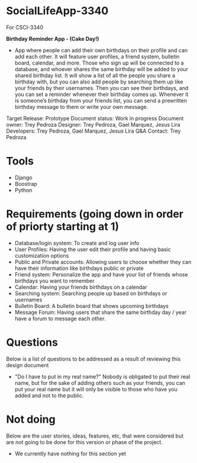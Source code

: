 # SocialLifeApp-3340
For CSCI-3340

**Birthday Reminder App - (Cake Day!)**
-	App where people can add their own birthdays on their profile and can add each other. It will feature user profiles, a friend system, bulletin board, calendar, and more. Those who sign up will be connected to a database, and whoever shares the same birthday will be added to your shared birthday list. It will show a list of all the people you share a birthday with, but you can also add people by searching them up like your friends by their usernames. Then you can see their birthdays, and you can set a reminder whenever their birthday comes up. Whenever it is someone’s birthday from your friends list, you can send a prewritten birthday message to them or write your own message. 

Target Release: Prototype 
Document status: Work in progress 
Document owner: Trey Pedroza 
Designer: Trey Pedroza, Gael Marquez, Jesus Lira 
Developers: Trey Pedroza, Gael Marquez, Jesus Lira 
Q&A Contact: Trey Pedroza 

# Tools
- Django
- Boostrap
- Python

# Requirements (going down in order of priorty starting at 1)
 - Database/login system: To create and log user info
 - User Profiles: Having the user edit their profile and having basic customization options
 - Public and Private accounts: Allowing users to choose whether they can have their information like birthdays public or private
 - Friend system: Personalize the app and have your list of friends whose birthdays you want to remember
 - Calendar: Having your friends birthdays on a calendar
 - Searching system: Searching people up based on birthdays or usernames
 - Bulletin Board: A bulletin board that shows upcoming birthdays
 - Message Forum: Having users that share the same birthday day / year have a forum to message each other.  

# Questions
Below is a list of questions to be addressed as a result of reviewing this design document 
 - "Do I have to put in my real name?"  Nobody is obligated to put their real name, but for the sake of adding others such as your friends, you can put your real name but it will only be visible to those who have you added and not to the public.

# Not doing 
Below are the user stories, ideas, features, etc, that were considered but are not going to be done for this version or phase of the project.
 - We currently have nothing for this section yet

